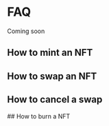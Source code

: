 # FAQ

Coming soon

## How to mint an NFT

## How to swap an NFT

## How to cancel a swap

## How to burn a NFT
